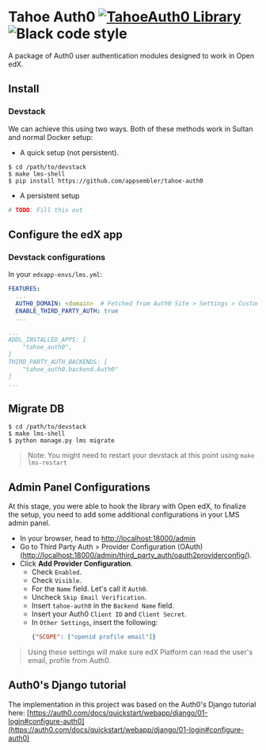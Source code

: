 # Tahoe Auth0 [![TahoeAuth0 Library](https://github.com/appsembler/tahoe-auth0/actions/workflows/tests.yml/badge.svg)](https://github.com/appsembler/tahoe-auth0/actions/workflows/tests.yml) ![Black code style](https://img.shields.io/badge/code%20style-black-000000.svg)

A package of Auth0 user authentication modules designed to work in Open edX.


## Install

### Devstack

We can achieve this using two ways. Both of these methods work in Sultan and
normal Docker setup:

- A quick setup (not persistent).
```console
$ cd /path/to/devstack
$ make lms-shell
$ pip install https://github.com/appsembler/tahoe-auth0
```
- A persistent setup
```python
# TODO: Fill this out
```

## Configure the edX app

### Devstack configurations
In your `edxapp-envs/lms.yml`:

```yaml
FEATURES:
  ...
  AUTH0_DOMAIN: <domain>  # Fetched from Auth0 Site > Settings > Custom Domains
  ENABLE_THIRD_PARTY_AUTH: true
  ...

...
ADDL_INSTALLED_APPS: [
    "tahoe_auth0",
]
THIRD_PARTY_AUTH_BACKENDS: [
    "tahoe_auth0.backend.Auth0"
]
...
```


## Migrate DB

```console
$ cd /path/to/devstack
$ make lms-shell
$ python manage.py lms migrate
```

> Note: You might need to restart your devstack at this point using `make lms-restart`


## Admin Panel Configurations
At this stage, you were able to hook the library with Open edX, to finalize
the setup, you need to add some additional configurations in your LMS admin
panel.

- In your browser, head to [http://localhost:18000/admin]()
- Go to Third Party Auth > Provider Configuration (OAuth) ([http://localhost:18000/admin/third_party_auth/oauth2providerconfig/]()).
- Click **Add Provider Configuration**.
  - Check `Enabled`.
  - Check `Visible`.
  - For the `Name` field. Let's call it `Auth0`.
  - Uncheck `Skip Email Verification`.
  - Insert `tahoe-auth0` in the `Backend Name` field.
  - Insert your Auth0 `Client ID` and `Client Secret`.
  - In `Other Settings`, insert the following:
    ```json
    {"SCOPE": ["openid profile email"]}
    ```

> Using these settings will make sure edX Platform can read the user's email,
> profile from Auth0.


## Auth0's Django tutorial
The implementation in this project was based on the Auth0's Django tutorial here:
[https://auth0.com/docs/quickstart/webapp/django/01-login#configure-auth0](https://auth0.com/docs/quickstart/webapp/django/01-login#configure-auth0)

